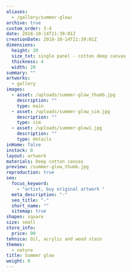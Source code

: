 ```yaml
---
aliases:
  - /gallery/summer-glow/
archive: true
custom_order: 3-4
date: 2018-10-14T11:39:01Z
creationDate: 2018-10-14T11:39:01Z
dimensions:
  height: 20
  size_txt: single panel - cotton deep canvas
  thickness: 4
  width: 20
summary: ""
artworks:
  - gallery
images:
  - asset: /uploads/summer-glow_thumb.jpg
    description: ""
    type: main
  - asset: /uploads/summer-glow_sim.jpg
    description: ""
    type: sim
  - asset: /uploads/summer-glow1.jpg
    description: ""
    type: details
inHome: false
instock: 0
layout: artwork
materials: Deep cotton canvas
preview: /summer-glow_thumb.jpg
reproduction: true
seo:
  focus_keyword:
    - "artist, buy original artwork "
  meta_description: "-"
  seo_title: "-"
  short_name: ""
  sitemap: true
shapes: square
size: small
store_info:
  price: 90
tehnica: Oil, acrylic and wood stain
themes:
  - nature
title: Summer glow
weight: 0
---
```

